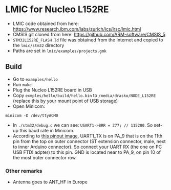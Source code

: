 # LMIC for Nucleo L152RE

- LMIC code obtained from here: https://www.research.ibm.com/labs/zurich/ics/lrsc/lmic.html
- CMSIS git cloned from here: https://github.com/ARM-software/CMSIS_5
- `STM32L152RE_FLASH.ld` file was obtained from the Internet and copied to the `lmic/stm32` directory
- Paths are set in `lmic/examples/projects.gmk`

## Build
- Go to `examples/hello`
- Run `make`
- Plug the Nucleo L152RE board in USB
- Copy `exmples/hello/build/hello.bin` to `/media/drasko/NODE_L152RE` (replace this by your mount point of USB storage)
- Open Minicom:
```
minicom -D /dev/ttyACM0
```
- In `./stm32/debug.c` we can see: `USART1->BRR = 277; // 115200`. So set-up this baud rate in Minicom.
- According to [this pinout image](https://developer.mbed.org/platforms/ST-Nucleo-L152RE/), UART1_TX is on PA_9 that is on the 11th pin from the top on outer connector (ST extension connector, male, next to inner Arduino connector). So connect your UART RX (the one on PC USB FTDI adpter) to this pin. GND is located near to PA_9, on pin 10 of the most outer connector row.

### Other remarks
- Antenna	goes to ANT_HF in Europe

